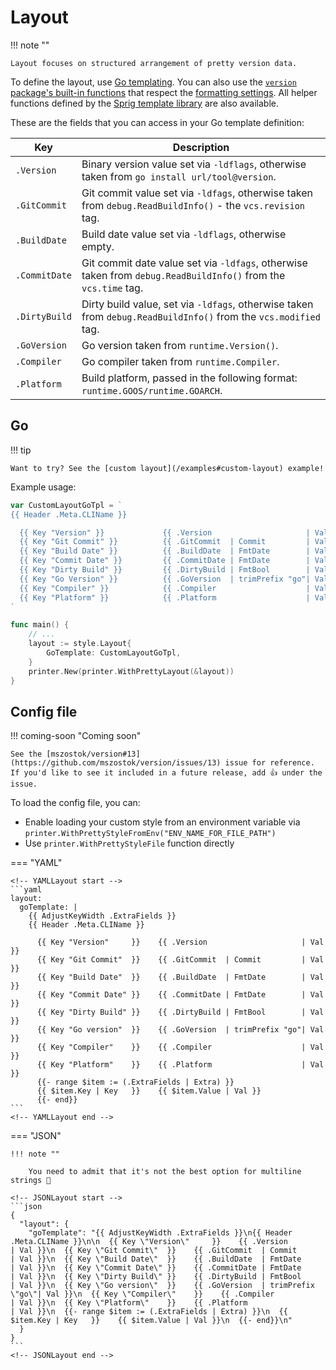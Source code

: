 # Layout

!!! note ""

    Layout focuses on structured arrangement of pretty version data.

To define the layout, use [Go templating](https://pkg.go.dev/html/template). You can also use the [`version` package's built-in functions](https://github.com/mszostok/version/blob/main/style/go-tpl-funcs.go) that respect the [formatting settings](./format.md). All helper functions defined by the [Sprig template library](https://masterminds.github.io/sprig/) are also available.

These are the fields that you can access in your Go template definition:

| Key           | Description                                                                                                     |
| ------------- | --------------------------------------------------------------------------------------------------------------- |
| `.Version`    | Binary version value set via `-ldflags`, otherwise taken from `go install url/tool@version`.                    |
| `.GitCommit`  | Git commit value set via `-ldfags`, otherwise taken from `debug.ReadBuildInfo()` - the `vcs.revision` tag.      |
| `.BuildDate`  | Build date value set via `-ldflags`, otherwise empty.                                                           |
| `.CommitDate` | Git commit date value set via `-ldfags`, otherwise taken from `debug.ReadBuildInfo()` from the `vcs.time` tag.  |
| `.DirtyBuild` | Dirty build value, set via `-ldfags`, otherwise taken from `debug.ReadBuildInfo()` from the `vcs.modified` tag. |
| `.GoVersion`  | Go version taken from `runtime.Version()`.                                                                      |
| `.Compiler`   | Go compiler taken from `runtime.Compiler`.                                                                      |
| `.Platform`   | Build platform, passed in the following format: `runtime.GOOS/runtime.GOARCH`.                                  |

## Go

!!! tip

    Want to try? See the [custom layout](/examples#custom-layout) example!

Example usage:

```go
var CustomLayoutGoTpl = `
{{ Header .Meta.CLIName }}

  {{ Key "Version" }}             {{ .Version                     | Val }}
  {{ Key "Git Commit" }}          {{ .GitCommit  | Commit         | Val }}
  {{ Key "Build Date" }}          {{ .BuildDate  | FmtDate        | Val }}
  {{ Key "Commit Date" }}         {{ .CommitDate | FmtDate        | Val }}
  {{ Key "Dirty Build" }}         {{ .DirtyBuild | FmtBool        | Val }}
  {{ Key "Go Version" }}          {{ .GoVersion  | trimPrefix "go"| Val }}
  {{ Key "Compiler" }}            {{ .Compiler                    | Val }}
  {{ Key "Platform" }}            {{ .Platform                    | Val }}
`

func main() {
	// ...
	layout := style.Layout{
		GoTemplate: CustomLayoutGoTpl,
	}
	printer.New(printer.WithPrettyLayout(&layout))
}
```

## Config file

!!! coming-soon "Coming soon"

    See the [mszostok/version#13](https://github.com/mszostok/version/issues/13) issue for reference. If you'd like to see it included in a future release, add 👍 under the issue.

To load the config file, you can:

- Enable loading your custom style from an environment variable via `printer.WithPrettyStyleFromEnv("ENV_NAME_FOR_FILE_PATH")`
- Use `printer.WithPrettyStyleFile` function directly

=== "YAML"

    <!-- YAMLLayout start -->
    ```yaml
    layout:
      goTemplate: |
        {{ AdjustKeyWidth .ExtraFields }}
        {{ Header .Meta.CLIName }}

          {{ Key "Version"     }}    {{ .Version                     | Val }}
          {{ Key "Git Commit"  }}    {{ .GitCommit  | Commit         | Val }}
          {{ Key "Build Date"  }}    {{ .BuildDate  | FmtDate        | Val }}
          {{ Key "Commit Date" }}    {{ .CommitDate | FmtDate        | Val }}
          {{ Key "Dirty Build" }}    {{ .DirtyBuild | FmtBool        | Val }}
          {{ Key "Go version"  }}    {{ .GoVersion  | trimPrefix "go"| Val }}
          {{ Key "Compiler"    }}    {{ .Compiler                    | Val }}
          {{ Key "Platform"    }}    {{ .Platform                    | Val }}
          {{- range $item := (.ExtraFields | Extra) }}
          {{ $item.Key | Key   }}    {{ $item.Value | Val }}
          {{- end}}
    ```
    <!-- YAMLLayout end -->

=== "JSON"

    !!! note ""

        You need to admit that it's not the best option for multiline strings 😬

    <!-- JSONLayout start -->
    ```json
    {
      "layout": {
        "goTemplate": "{{ AdjustKeyWidth .ExtraFields }}\n{{ Header .Meta.CLIName }}\n\n  {{ Key \"Version\"     }}    {{ .Version                     | Val }}\n  {{ Key \"Git Commit\"  }}    {{ .GitCommit  | Commit         | Val }}\n  {{ Key \"Build Date\"  }}    {{ .BuildDate  | FmtDate        | Val }}\n  {{ Key \"Commit Date\" }}    {{ .CommitDate | FmtDate        | Val }}\n  {{ Key \"Dirty Build\" }}    {{ .DirtyBuild | FmtBool        | Val }}\n  {{ Key \"Go version\"  }}    {{ .GoVersion  | trimPrefix \"go\"| Val }}\n  {{ Key \"Compiler\"    }}    {{ .Compiler                    | Val }}\n  {{ Key \"Platform\"    }}    {{ .Platform                    | Val }}\n  {{- range $item := (.ExtraFields | Extra) }}\n  {{ $item.Key | Key   }}    {{ $item.Value | Val }}\n  {{- end}}\n"
      }
    }
    ```
    <!-- JSONLayout end -->
